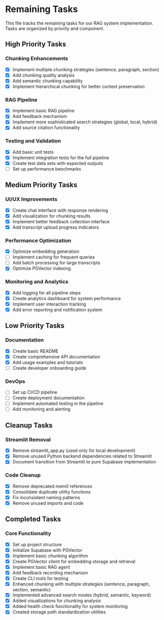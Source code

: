 
# Remaining Tasks

This file tracks the remaining tasks for our RAG system implementation. Tasks are organized by priority and component.

## High Priority Tasks

### Chunking Enhancements
- [x] Implement multiple chunking strategies (sentence, paragraph, section)
- [x] Add chunking quality analysis
- [x] Add semantic chunking capability
- [x] Implement hierarchical chunking for better context preservation

### RAG Pipeline
- [x] Implement basic RAG pipeline
- [x] Add feedback mechanism
- [x] Implement more sophisticated search strategies (global, local, hybrid)
- [x] Add source citation functionality

### Testing and Validation
- [x] Add basic unit tests
- [x] Implement integration tests for the full pipeline
- [x] Create test data sets with expected outputs
- [ ] Set up performance benchmarks

## Medium Priority Tasks

### UI/UX Improvements
- [x] Create chat interface with response rendering
- [x] Add visualization for chunking results
- [x] Implement better feedback collection interface
- [x] Add transcript upload progress indicators

### Performance Optimization
- [x] Optimize embedding generation
- [ ] Implement caching for frequent queries
- [ ] Add batch processing for large transcripts
- [x] Optimize PGVector indexing

### Monitoring and Analytics
- [x] Add logging for all pipeline steps
- [x] Create analytics dashboard for system performance
- [x] Implement user interaction tracking
- [x] Add error reporting and notification system

## Low Priority Tasks

### Documentation
- [x] Create basic README
- [x] Create comprehensive API documentation
- [x] Add usage examples and tutorials
- [ ] Create developer onboarding guide

### DevOps
- [ ] Set up CI/CD pipeline
- [ ] Create deployment documentation
- [ ] Implement automated testing in the pipeline
- [ ] Add monitoring and alerting

## Cleanup Tasks

### Streamlit Removal
- [x] Remove streamlit_app.py (used only for local development)
- [x] Remove unused Python backend dependencies related to Streamlit
- [x] Document transition from Streamlit to pure Supabase implementation

### Code Cleanup
- [x] Remove deprecated mem0 references
- [x] Consolidate duplicate utility functions
- [x] Fix inconsistent naming patterns
- [x] Remove unused imports and code

## Completed Tasks

### Core Functionality
- [x] Set up project structure
- [x] Initialize Supabase with PGVector
- [x] Implement basic chunking algorithm
- [x] Create PGVector client for embedding storage and retrieval
- [x] Implement basic RAG agent
- [x] Add feedback recording mechanism
- [x] Create CLI tools for testing
- [x] Enhanced chunking with multiple strategies (sentence, paragraph, section, semantic)
- [x] Implemented advanced search modes (hybrid, semantic, keyword)
- [x] Added visualizations for chunking analysis
- [x] Added health check functionality for system monitoring
- [x] Created storage path standardization utilities
